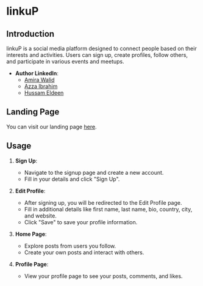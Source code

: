 # linkuP

## Introduction

linkuP is a social media platform designed to connect people based on their interests and activities. Users can sign up, create profiles, follow others, and participate in various events and meetups. 

- **Author LinkedIn**:
  - [Amira Walid](http://your-linkedin-profile.com)
  - [Azza Ibrahim](http://your-linkedin-profile.com)
  - [Hussam Eldeen](http://your-linkedin-profile.com)

## Landing Page
You can visit our landing page [here](https://amirawalid1.github.io/LinkUp/web_flask/templates/landing-page.html).


## Usage

1. **Sign Up**:
   - Navigate to the signup page and create a new account.
   - Fill in your details and click "Sign Up".

2. **Edit Profile**:
   - After signing up, you will be redirected to the Edit Profile page.
   - Fill in additional details like first name, last name, bio, country, city, and website.
   - Click "Save" to save your profile information.

3. **Home Page**:
   - Explore posts from users you follow.
   - Create your own posts and interact with others.

4. **Profile Page**:

    - View your profile page to see your posts, comments, and likes.